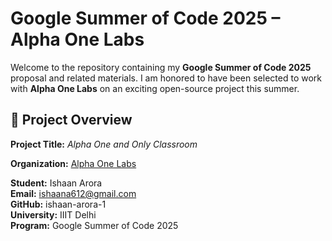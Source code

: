 # Google Summer of Code 2025 – Alpha One Labs

Welcome to the repository containing my **Google Summer of Code 2025** proposal and related materials. I am honored to have been selected to work with **Alpha One Labs** on an exciting open-source project this summer.

## 🚀 Project Overview

**Project Title:** _Alpha One and Only Classroom_

**Organization:** [Alpha One Labs](https://alphaonelabs.com)

**Student:** Ishaan Arora  
**Email:** ishaana612@gmail.com  
**GitHub:** ishaan-arora-1  
**University:** IIIT Delhi  
**Program:** Google Summer of Code 2025  
